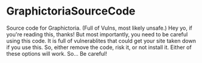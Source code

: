 # GraphictoriaSourceCode
Source code for Graphictoria. (Full of Vulns, most likely unsafe.)
Hey yo, if you're reading this, thanks! But most importantly, you need to be careful using this code. It is full of vulnerablites that could get your site taken down if you use this.
So, either remove the code, risk it, or not install it. Either of these options will work. So... Be careful!
